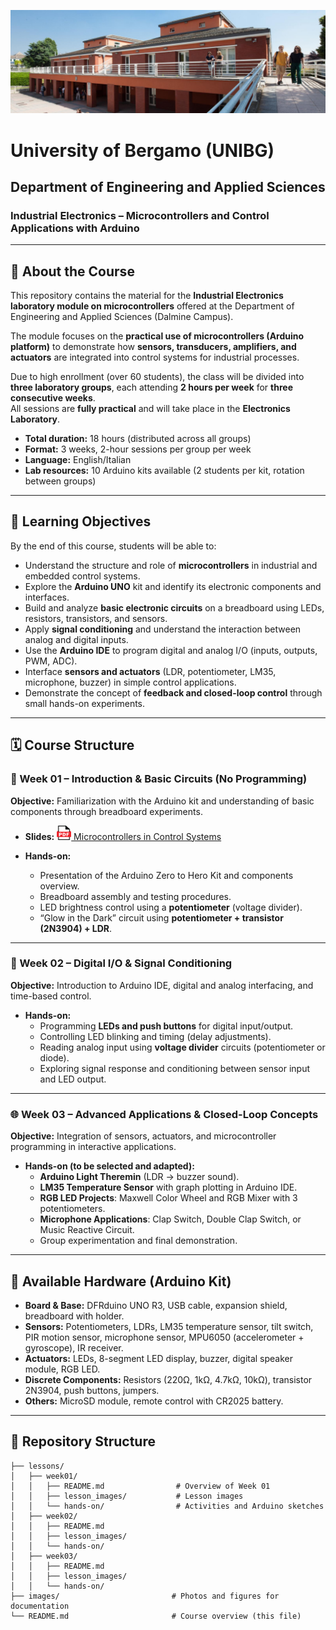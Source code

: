 ![Department of Engineering and Applied Sciences - Dalmine](./images/unibg_dalmine.jpg)

# University of Bergamo (UNIBG)

## Department of Engineering and Applied Sciences

### Industrial Electronics – Microcontrollers and Control Applications with Arduino

---

## 📘 About the Course
This repository contains the material for the **Industrial Electronics laboratory module on microcontrollers** offered at the Department of Engineering and Applied Sciences (Dalmine Campus).  

The module focuses on the **practical use of microcontrollers (Arduino platform)** to demonstrate how **sensors, transducers, amplifiers, and actuators** are integrated into control systems for industrial processes.  

Due to high enrollment (over 60 students), the class will be divided into **three laboratory groups**, each attending **2 hours per week** for **three consecutive weeks**.  
All sessions are **fully practical** and will take place in the **Electronics Laboratory**.  

- **Total duration:** 18 hours (distributed across all groups)  
- **Format:** 3 weeks, 2-hour sessions per group per week  
- **Language:** English/Italian  
- **Lab resources:** 10 Arduino kits available (2 students per kit, rotation between groups)  

---

## 🎯 Learning Objectives
By the end of this course, students will be able to:
- Understand the structure and role of **microcontrollers** in industrial and embedded control systems.  
- Explore the **Arduino UNO** kit and identify its electronic components and interfaces.  
- Build and analyze **basic electronic circuits** on a breadboard using LEDs, resistors, transistors, and sensors.  
- Apply **signal conditioning** and understand the interaction between analog and digital inputs.  
- Use the **Arduino IDE** to program digital and analog I/O (inputs, outputs, PWM, ADC).  
- Interface **sensors and actuators** (LDR, potentiometer, LM35, microphone, buzzer) in simple control applications.  
- Demonstrate the concept of **feedback and closed-loop control** through small hands-on experiments.  

---

## 🗓️ Course Structure

### 📘 Week 01 – Introduction & Basic Circuits (No Programming)
**Objective:** Familiarization with the Arduino kit and understanding of basic components through breadboard experiments.  

- **Slides:** [<img src="images/pdf_logo1.png" alt="PDF" width="23" height="23" /> Microcontrollers in Control Systems](lessons/week_01/week_01_Microcontrollori_Elettronica_Industriale_Dhiego.pdf)

- **Hands-on:**  
  - Presentation of the Arduino Zero to Hero Kit and components overview.  
  - Breadboard assembly and testing procedures.  
  - LED brightness control using a **potentiometer** (voltage divider).  
  - “Glow in the Dark” circuit using **potentiometer + transistor (2N3904) + LDR**.  

---

### 🔧 Week 02 – Digital I/O & Signal Conditioning
**Objective:** Introduction to Arduino IDE, digital and analog interfacing, and time-based control.  

- **Hands-on:**  
  - Programming **LEDs and push buttons** for digital input/output.  
  - Controlling LED blinking and timing (delay adjustments).  
  - Reading analog input using **voltage divider** circuits (potentiometer or diode).  
  - Exploring signal response and conditioning between sensor input and LED output.  

---

### 🌐 Week 03 – Advanced Applications & Closed-Loop Concepts
**Objective:** Integration of sensors, actuators, and microcontroller programming in interactive applications.  

- **Hands-on (to be selected and adapted):**  
  - **Arduino Light Theremin** (LDR → buzzer sound).  
  - **LM35 Temperature Sensor** with graph plotting in Arduino IDE.  
  - **RGB LED Projects**: Maxwell Color Wheel and RGB Mixer with 3 potentiometers.  
  - **Microphone Applications**: Clap Switch, Double Clap Switch, or Music Reactive Circuit.  
  - Group experimentation and final demonstration.  

---

## 🧰 Available Hardware (Arduino Kit)
- **Board & Base:** DFRduino UNO R3, USB cable, expansion shield, breadboard with holder.  
- **Sensors:** Potentiometers, LDRs, LM35 temperature sensor, tilt switch, PIR motion sensor, microphone sensor, MPU6050 (accelerometer + gyroscope), IR receiver.  
- **Actuators:** LEDs, 8-segment LED display, buzzer, digital speaker module, RGB LED.  
- **Discrete Components:** Resistors (220Ω, 1kΩ, 4.7kΩ, 10kΩ), transistor 2N3904, push buttons, jumpers.  
- **Others:** MicroSD module, remote control with CR2025 battery.  

---

## 📂 Repository Structure
```plaintext
├── lessons/
│   ├── week01/
│   │   ├── README.md                # Overview of Week 01
│   │   ├── lesson_images/           # Lesson images
│   │   └── hands-on/                # Activities and Arduino sketches
│   ├── week02/
│   │   ├── README.md
│   │   ├── lesson_images/
│   │   └── hands-on/
│   ├── week03/
│   │   ├── README.md
│   │   ├── lesson_images/
│   │   └── hands-on/
├── images/                         # Photos and figures for documentation
└── README.md                       # Course overview (this file)
